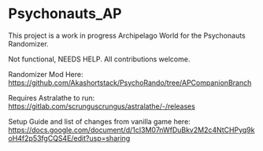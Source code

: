 # Psychonauts_AP

This project is a work in progress Archipelago World for the Psychonauts Randomizer.

Not functional, NEEDS HELP. All contributions welcome.

Randomizer Mod Here:
https://github.com/Akashortstack/PsychoRando/tree/APCompanionBranch

Requires Astralathe to run:
https://gitlab.com/scrunguscrungus/astralathe/-/releases

Setup Guide and list of changes from vanilla game here:
https://docs.google.com/document/d/1cI3M07nWfDuBkv2M2c4NtCHPyq9koH4f2p53fgCQS4E/edit?usp=sharing